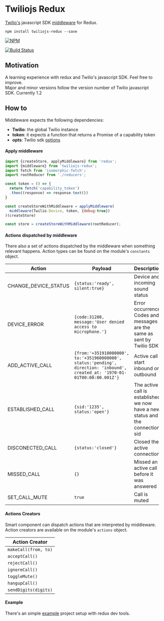 # Twiliojs Redux

[Twilio's](https://www.twilio.com/docs/api/client) javascript SDK [middleware](http://rackt.github.io/redux/docs/advanced/Middleware.html) for Redux.

```
npm install twiliojs-redux --save
```

[![NPM](https://nodei.co/npm/twiliojs-redux.png?downloads=true)](https://nodei.co/npm/twiliojs-redux/)

[![Build Status](https://travis-ci.org/yarcub/runnr-workout.svg?branch=master)](https://travis-ci.org/yarcub/runnr-workout)

## Motivation
A learning experience with redux and Twilio's javascript SDK. Feel free to improve.    
Major and minor versions follow the version number of Twilio javascript SDK. Currently 1.2

## How to

Middleware expects the following dependencies:    
* **Twilio**: the global Twilio instance
* **token**: it expects a function that returns a Promise of a capability token
* **opts**: Twilio sdk [options](https://www.twilio.com/docs/api/client/device)

#### Apply middleware

```javascript
import {createStore, applyMiddleware} from 'redux';
import {middleware} from 'twiliojs-redux';
import fetch from 'isomorphic-fetch';
import rootReducer from './reducers';

const token = () => {
  return fetch('capability_token')
  .then((response) => response.text())
}

const createStoreWithMiddleware = applyMiddleware(
  middleware(Twilio.Device, token, {debug:true})
)(createStore)

const store = createStoreWithMiddleware(rootReducer);
```

#### Actions dispatched by middleware
There also a set of actions dispatched by the middleware when something relevant happens. Action types can be found on the module's `constants` object.

| Action        | Payload  | Description |
|---------------|------------|---------|
|CHANGE_DEVICE_STATUS|`{status:'ready', silent:true}`| Device and incoming sound status|
|DEVICE_ERROR| `{code:31208, message:'User denied access to microphone.'}`| Error occurrence. Codes and messages are the same as sent by Twilio SDK|
|ADD_ACTIVE_CALL|`{from:'+351910000000', to:'+351960000000', status:'pending', direction: 'inbound', created_at: '1970-01-01T00:00:00.001Z'}`| Active call start inbound or outbound|
|ESTABLISHED_CALL| `{sid:'1235', status:'open'}`|The active call is established, we now have a new status and the connection sid|
|DISCONECTED_CALL| `{status:'closed'}`| Closed the active connection |
|MISSED_CALL|`{}`| Missed an active call before it was answered |
|SET_CALL_MUTE| `true` | Call is muted |

#### Actions Creators
Smart component can dispatch actions that are interpreted by middleware. Action creators are available on the module's `actions` object.

| Action Creator|
|---------------|
|`makeCall(from, to)`|
|`acceptCall()`|
|`rejectCall()`|
|`ignoreCall()`|
|`toggleMute()`|
|`hangupCall()`|
|`sendDigits(digits)`|

#### Example
There's an simple [example](example) project setup with redux dev tools.
